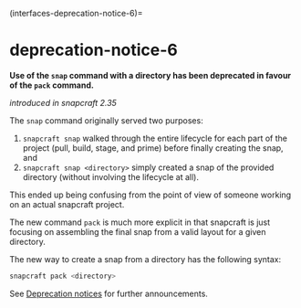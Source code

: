 (interfaces-deprecation-notice-6)=
# deprecation-notice-6

**Use of the `snap` command with a directory has been deprecated in favour of the `pack` command.**

_introduced in snapcraft 2.35_

The `snap` command originally served two purposes:

1. `snapcraft snap` walked through the entire lifecycle for each part of the project (pull, build, stage, and prime) before finally creating the snap, and
1. `snapcraft snap <directory>` simply created a snap of the provided directory (without involving the lifecycle at all).

This ended up being confusing from the point of view of someone working on an actual snapcraft project.

The new command `pack` is much more explicit in that snapcraft is just focusing on assembling the final snap from a valid layout for a given directory.

The new way to create a snap from a directory has the following syntax:

```bash
snapcraft pack <directory>
```

See [Deprecation notices](/)  for further announcements.

